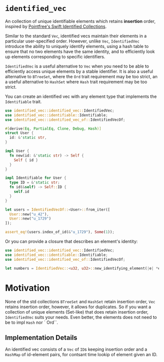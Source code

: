 # `identified_vec`
An collection of unique identifiable elements which retains **insertion** order, inspired by [Pointfree's Swift Identified Collections](https://github.com/pointfreeco/swift-identified-collections).

Similar to the standard `Vec`, identified vecs maintain their elements in a particular user-specified order. However, unlike `Vec`, `IdentifiedVec` introduce the ability to uniquely identify elements, using a hash table to ensure that no two elements have the same identity, and to efficiently look up elements corresponding to specific identifiers.

`IdentifiedVec` is a useful alternative to `Vec` when you need to be able to efficiently access unique elements by a stable identifier. It is also a useful alternative to `BTreeSet`, where the `Ord` trait requirement may be too strict, an a useful alternative to `HashSet` where `Hash` trait requirement may be too strict.

You can create an identified vec with any element type that implements the `Identifiable` trait.

```rust
use identified_vec::identified_vec::IdentifiedVec;
use identified_vec::identifiable::Identifiable;
use identified_vec::identified_vec_of::IdentifiedVecOf;

#[derive(Eq, PartialEq, Clone, Debug, Hash)]
struct User {
  id: &'static str,
}

impl User {
  fn new(id: &'static str) -> Self {
    Self { id }
  }
}

impl Identifiable for User {
  type ID = &'static str;
  fn id(&self) -> Self::ID {
    self.id
  }
}

let users = IdentifiedVecOf::<User>::from_iter([
  User::new("u_42"), 
  User::new("u_1729")
]);

assert_eq!(users.index_of_id(&"u_1729"), Some(1));
```

Or you can provide a closure that describes an element's identity:

```rust
use identified_vec::identified_vec::IdentifiedVec;
use identified_vec::identifiable::Identifiable;
use identified_vec::identified_vec_of::IdentifiedVecOf;

let numbers = IdentifiedVec::<u32, u32>::new_identifying_element(|e| *e);
```

# Motivation
None of the std collections `BTreeSet` and `HashSet` retain insertion order, `Vec` retains insertion order, however, it allows for duplicates. So if you want a collection of unique elements (Set-like) that does retain insertion order, `IdentifiedVec` suits your needs. Even better, the elements does not need to be to impl `Hash` nor ` Ord``.

## Implementation Details

An identified vec consists of a `Vec` of `ID`s keeping insertion order and a `HashMap` of id-element pairs, for contsant time lookip of element given an ID.